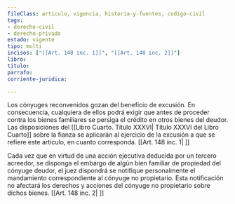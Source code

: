 ```yaml
---
fileClass: articulo, vigencia, historia-y-fuentes, codigo-civil
tags:
- derecho-civil
- derecho-privado
estado: vigente
tipo: multi
incisos: ["[[Art. 148 inc. 1]]", "[[Art. 148 inc. 2]]"]
libro:
titulo:
parrafo:
corriente-juridica:

---
```

Los cónyuges reconvenidos gozan del beneficio de excusión. En consecuencia, cualquiera de ellos podrá exigir que antes de proceder contra los bienes familiares se persiga el crédito en otros bienes del deudor. Las disposiciones del [[Libro Cuarto. Título XXXVI| Título XXXVI del Libro Cuarto]] sobre la fianza se aplicarán al ejercicio de la excusión a que se refiere este artículo, en cuanto corresponda. [[Art. 148 inc. 1| ]]

Cada vez que en virtud de una acción ejecutiva deducida por un tercero acreedor, se disponga el embargo de algún bien familiar de propiedad del cónyuge deudor, el juez dispondrá se notifique personalmente el mandamiento correspondiente al cónyuge no propietario. Esta notificación no afectará los derechos y acciones del cónyuge no propietario sobre dichos bienes. [[Art. 148 inc. 2| ]]